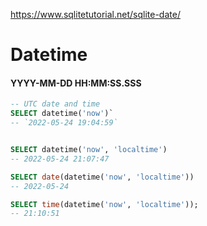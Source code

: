 https://www.sqlitetutorial.net/sqlite-date/

# Datetime
#### YYYY-MM-DD HH:MM:SS.SSS



```sql
-- UTC date and time
SELECT datetime('now')`
-- `2022-05-24 19:04:59`


SELECT datetime('now', 'localtime')
-- 2022-05-24 21:07:47

SELECT date(datetime('now', 'localtime'))
-- 2022-05-24

SELECT time(datetime('now', 'localtime'));
-- 21:10:51
```









